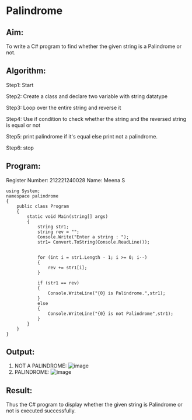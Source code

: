 # Palindrome


## Aim:
To write a C# program to find whether the given string is a Palindrome or not.
## Algorithm:
Step1:
Start

Step2:
Create a class and declare two variable with string datatype

Step3:
Loop over the entire string and reverse it

Step4:
Use if condition to check whether the string and the reversed string is equal or not

Step5:
print palindrome if it's equal else print not a palindrome.

Step6:
stop
## Program:
Register Number: 212221240028
Name: Meena S
```
using System;
namespace palindrome
{
    public class Program
    {
        static void Main(string[] args)
        {
            string str1;
            string rev = "";
            Console.Write("Enter a string : ");
            str1= Convert.ToString(Console.ReadLine());


            for (int i = str1.Length - 1; i >= 0; i--)
            {
                rev += str1[i];
            }

            if (str1 == rev)
            {
                Console.WriteLine("{0} is Palindrome.",str1);
            }
            else
            {
                Console.WriteLine("{0} is not Palindrome",str1);
            }
        }
    }
}
```
## Output:
1. NOT A PALINDROME:
![image](https://user-images.githubusercontent.com/94677128/225878987-c9c32cb7-65b4-4c8f-8da0-f6bf1766d722.png)
2. PALINDROME:
![image](https://user-images.githubusercontent.com/94677128/225881204-7bce6bf3-9cfa-4034-b417-c8cc724b211b.png)

## Result:
Thus the C# program to display whether the given string is Palindrome or not is executed successfully.
